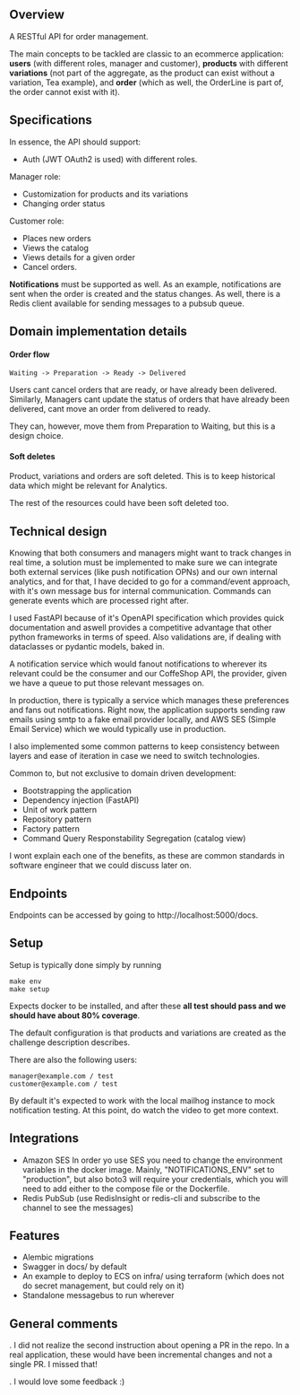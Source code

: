 ## Overview

A RESTful API for order management.

The main concepts to be tackled are classic to an ecommerce application: **users** (with different roles, manager and customer),
**products** with different **variations** (not part of the aggregate, as the product can exist without a variation, Tea example),
and **order** (which as well, the OrderLine is part of, the order cannot exist with it).

## Specifications

In essence, the API should support:

- Auth (JWT OAuth2 is used) with different roles.

Manager role:

- Customization for products and its variations
- Changing order status

Customer role:

- Places new orders
- Views the catalog
- Views details for a given order
- Cancel orders.

**Notifications** must be supported as well.
As an example, notifications are sent when the order is created and the status changes.
As well, there is a Redis client available for sending messages to a pubsub queue.

## Domain implementation details

#### Order flow

```
Waiting -> Preparation -> Ready -> Delivered
```

Users cant cancel orders that are ready, or have already been delivered.
Similarly, Managers cant update the status of orders that have already been delivered, cant move an order from delivered to ready.

They can, however, move them from Preparation to Waiting, but this is a design choice.

#### Soft deletes

Product, variations and orders are soft deleted. This is to keep historical data which might be relevant for Analytics.

The rest of the resources could have been soft deleted too.

## Technical design

Knowing that both consumers and managers might want to track changes in real time,
a solution must be implemented to make sure we can integrate both external services (like push notification OPNs)
and our own internal analytics, and for that, I have decided to go for a command/event approach,
with it's own message bus for internal communication.
Commands can generate events which are processed right after.

I used FastAPI because of it's OpenAPI specification which provides quick documentation
and aswell provides a competitive advantage that other python frameworks in terms of speed.
Also validations are, if dealing with dataclasses or pydantic models, baked in.

A notification service which would fanout notifications to wherever its relevant could be the consumer
and our CoffeShop API, the provider, given we have a queue to put those relevant messages on.

In production, there is typically a service which manages these preferences and fans out notifications.
Right now, the application supports sending raw emails using smtp to a fake email provider locally,
and AWS SES (Simple Email Service) which we would typically use in production.

I also implemented some common patterns to keep consistency between layers and ease of iteration in case we need to switch technologies.

Common to, but not exclusive to domain driven development:

- Bootstrapping the application
- Dependency injection (FastAPI)
- Unit of work pattern
- Repository pattern
- Factory pattern
- Command Query Responstability Segregation (catalog view)

I wont explain each one of the benefits, as these are common standards in software engineer that we could discuss later on.

## Endpoints

Endpoints can be accessed by going to http://localhost:5000/docs.

## Setup

Setup is typically done simply by running

```
make env
make setup

```

Expects docker to be installed, and after these **all test should pass and we should have about 80% coverage**.

The default configuration is that products and variations are created as the challenge description describes.

There are also the following users:

```
manager@example.com / test
customer@example.com / test
```

By default it's expected to work with the local mailhog instance to mock notification testing.
At this point, do watch the video to get more context.

## Integrations

- Amazon SES
  In order yo use SES you need to change the environment variables in the docker image.
  Mainly, "NOTIFICATIONS_ENV" set to "production", but also
  boto3 will require your credentials, which you will need to add either to the compose file or the Dockerfile.
- Redis PubSub (use RedisInsight or redis-cli and subscribe to the channel to see the messages)

## Features

- Alembic migrations
- Swagger in docs/ by default
- An example to deploy to ECS on infra/ using terraform (which does not do secret management, but could rely on it)
- Standalone messagebus to run wherever

## General comments

. I did not realize the second instruction about opening a PR in the repo.
In a real application, these would have been incremental changes and not a single PR. I missed that!

. I would love some feedback :)
